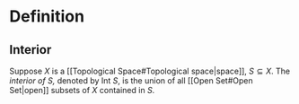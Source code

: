 # Definition
## Interior
Suppose $X$ is a [[Topological Space#Topological space|space]], $S \subseteq X.$ The *interior of $S,$* denoted by $\text{Int }S,$ is the union of all [[Open Set#Open Set|open]] subsets of $X$ contained in $S.$    